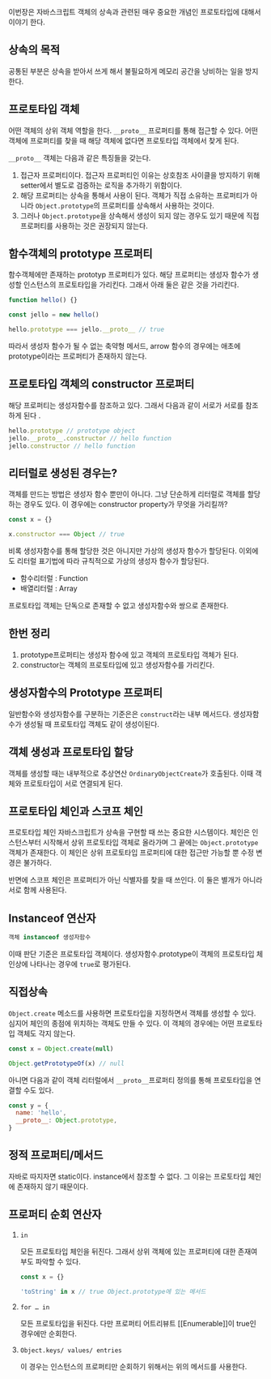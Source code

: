 이번장은 자바스크립트 객체의 상속과 관련된 매우 중요한 개념인 프로토타입에 대해서 이야기 한다.

## 상속의 목적

공통된 부분은 상속을 받아서 쓰게 해서 불필요하게 메모리 공간을 낭비하는 일을 방지한다.

## 프로토타입 객체

어떤 객체의 상위 객체 역할을 한다. `__proto__` 프로퍼티를 통해 접근할 수 있다. 어떤 객체에 프로퍼티를 찾을 때 해당 객체에 없다면 프로토타입 객체에서 찾게 된다.

`__proto__` 객체는 다음과 같은 특징들을 갖는다.

1. 접근자 프로퍼티이다. 접근자 프로퍼티인 이유는 상호참조 사이클을 방지하기 위해 setter에서 별도로 검증하는 로직을 추가하기 위함이다.
2. 해당 프로퍼티는 상속을 통해서 사용이 된다. 객체가 직접 소유하는 프로퍼티가 아니라 `Object.prototype`의 프로퍼티를 상속해서 사용하는 것이다.
3. 그러나 `Object.prototype`을 상속해서 생성이 되지 않는 경우도 있기 때문에 직접 프로퍼티를 사용하는 것은 권장되지 않는다.

## 함수객체의 prototype 프로퍼티

함수객체에만 존재하는 prototyp 프로퍼티가 있다. 해당 프로퍼티는 생성자 함수가 생성할 인스턴스의 프로토타입을 가리킨다. 그래서 아래 둘은 같은 것을 가리킨다.

```jsx
function hello() {}

const jello = new hello()

hello.prototype === jello.__proto__ // true
```

따라서 생성자 함수가 될 수 없는 축약형 메서드, arrow 함수의 경우에는 애초에 prototype이라는 프로퍼티가 존재하지 않는다.

## 프로토타입 객체의 constructor 프로퍼티

해당 프로퍼티는 생성자함수를 참조하고 있다. 그래서 다음과 같이 서로가 서로를 참조하게 된다 .

```jsx
hello.prototype // prototype object
jello.__proto__.constructor // hello function
jello.constructor // hello function
```

## 리터럴로 생성된 경우는?

객체를 만드는 방법은 생성자 함수 뿐만이 아니다. 그냥 단순하게 리터럴로 객체를 할당하는 경우도 있다. 이 경우에는 constructor property가 무엇을 가리킬까?

```jsx
const x = {}

x.constructor === Object // true
```

비록 생성자함수를 통해 할당한 것은 아니지만 가상의 생성자 함수가 할당된다. 이외에도 리터럴 표기법에 따라 규칙적으로 가상의 생성자 함수가 할당된다.

- 함수리터럴 : Function
- 배열리터럴 : Array

프로토타입 객체는 단독으로 존재할 수 없고 생성자함수와 쌍으로 존재한다.

## 한번 정리

1. prototype프로퍼티는 생성자 함수에 있고 객체의 프로토타입 객체가 된다.
2. constructor는 객체의 프로토타입에 있고 생성자함수를 가리킨다.

## 생성자함수의 Prototype 프로퍼티

일반함수와 생성자함수를 구분하는 기준은은 `construct`라는 내부 메서드다. 생성자함수가 생성될 때 프로토타입 객체도 같이 생성이된다.

## 객체 생성과 프로토타입 할당

객체를 생성할 때는 내부적으로 추상연산 `OrdinaryObjectCreate`가 호출된다. 이때 객체와 프로토타입이 서로 연결되게 된다.

## 프로토타입 체인과 스코프 체인

프로토타입 체인 자바스크립트가 상속을 구현할 때 쓰는 중요한 시스템이다. 체인은 인스턴스부터 시작해서 상위 프로토타입 객체로 올라가며 그 끝에는 `Object.prototype` 객체가 존재한다. 이 체인은 상위 프로토타입 프로퍼티에 대한 접근만 가능할 뿐 수정 변경은 불가하다.

반면에 스코프 체인은 프로퍼티가 아닌 식별자를 찾을 때 쓰인다. 이 둘은 별개가 아니라 서로 함께 사용된다.

## Instanceof 연산자

```jsx
객체 instanceof 생성자함수
```

이때 판단 기준은 프로토타입 객체이다. 생성자함수.prototype이 객체의 프로토타입 체인상에 나타나는 경우에 `true`로 평가된다.

## 직접상속

`Object.create` 메소드를 사용하면 프로토타입을 지정하면서 객체를 생성할 수 있다. 심지어 체인의 종점에 위치하는 객체도 만들 수 있다. 이 객체의 경우에는 어떤 프로토타입 객체도 각지 않는다.

```jsx
const x = Object.create(null)

Object.getPrototypeOf(x) // null
```

아니면 다음과 같이 객체 리터럴에서 `__proto__`프로퍼티 정의를 통해 프로토타입을 연결할 수도 있다.

```jsx
const y = {
  name: 'hello',
  __proto__: Object.prototype,
}
```

## 정적 프로퍼티/메서드

자바로 따지자면 static이다. instance에서 참조할 수 없다. 그 이유는 프로토타입 체인에 존재하지 않기 때문이다.

## 프로퍼티 순회 연산자

1. `in`

   모든 프로토타입 체인을 뒤진다. 그래서 상위 객체에 있는 프로퍼티에 대한 존재여부도 파악할 수 있다.

   ```jsx
   const x = {}

   'toString' in x // true Object.prototype에 있는 메서드
   ```

2. `for … in`

   모든 프로토타입을 뒤진다. 다만 프로퍼티 어트리뷰트 [[Enumerable]]이 true인 경우에만 순회한다.

3. `Object.keys/ values/ entries`

   이 경우는 인스턴스의 프로퍼티만 순회하기 위해서는 위의 메서드를 사용한다.
